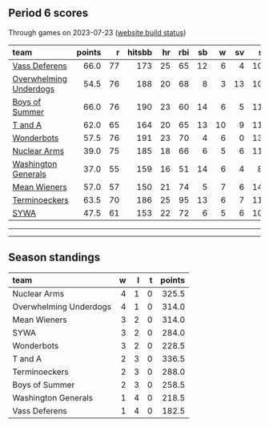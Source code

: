 

## Period 6 scores

Through games on 2023-07-23 ([website build status](https://github.com/brian-bot/pl-site/actions))


|team                   | points|  r| hitsbb| hr| rbi| sb|  w| sv|  so|   era|  whip|
|:----------------------|------:|--:|------:|--:|---:|--:|--:|--:|---:|-----:|-----:|
|[Vass Deferens](./vassdeferens)|   66.0| 77|    173| 25|  65| 12|  6|  4| 106| 2.799| 1.043|
|[Overwhelming Underdogs](./overwhelmingunderdogs)|   54.5| 76|    188| 20|  68|  8|  3| 13| 104| 4.714| 1.200|
|[Boys of Summer](./boysofsummer)|   66.0| 76|    190| 23|  60| 14|  6|  5| 114| 3.695| 1.287|
|[T and A](./tanda)     |   62.0| 65|    164| 20|  65| 13| 10|  9| 115| 4.219| 1.270|
|[Wonderbots](./wonderbots)|   57.5| 76|    191| 23|  70|  4|  6|  0| 133| 4.593| 1.376|
|[Nuclear Arms](./nucleararms)|   39.0| 75|    185| 18|  66|  6|  5|  6| 112| 4.934| 1.425|
|[Washington Generals](./washingtongenerals)|   37.0| 55|    159| 16|  51| 14|  6|  4|  86| 4.045| 1.328|
|[Mean Wieners](./meanwieners)|   57.0| 57|    150| 21|  74|  5|  7|  6| 145| 4.622| 1.108|
|[Terminoeckers](./terminoeckers)|   63.5| 70|    186| 25|  95| 13|  6|  7| 115| 6.464| 1.391|
|[SYWA](./sywa)         |   47.5| 61|    153| 22|  72|  6|  5|  6| 106| 4.485| 1.206|

* * *
* * *

## Season standings


|team                   |  w|  l|  t| points|
|:----------------------|--:|--:|--:|------:|
|Nuclear Arms           |  4|  1|  0|  325.5|
|Overwhelming Underdogs |  4|  1|  0|  314.0|
|Mean Wieners           |  3|  2|  0|  314.0|
|SYWA                   |  3|  2|  0|  284.0|
|Wonderbots             |  3|  2|  0|  228.5|
|T and A                |  2|  3|  0|  336.5|
|Terminoeckers          |  2|  3|  0|  288.0|
|Boys of Summer         |  2|  3|  0|  258.5|
|Washington Generals    |  1|  4|  0|  218.5|
|Vass Deferens          |  1|  4|  0|  182.5|


